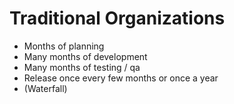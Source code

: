 # Traditional Organizations

* Months of planning
* Many months of development
* Many months of testing / qa
* Release once every few months or once a year
* (Waterfall)



